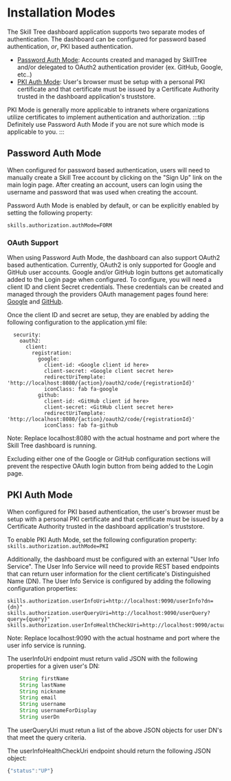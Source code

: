 # Installation Modes

The Skill Tree dashboard application supports two separate modes of authentication.  The dashboard can be configured for password based authentication, *or*, PKI based authentication. 


- [Password Auth Mode](/dashboard/install-guide/installModes.html#password-auth-mode): Accounts created and managed by SkillTree and/or delegated to OAuth2 authentication provider (ex. GitHub, Google, etc..)  
- [PKI Auth Mode](/dashboard/install-guide/installModes.html#pki-auth-mode): User's browser must be setup with a personal PKI certificate and that certificate must be issued by a Certificate Authority trusted in the dashboard application's truststore.

PKI Mode is generally more applicable to intranets where organizations utilize certificates to implement authentication and authorization. 
:::tip
Definitely use Password Auth Mode if you are not sure which mode is applicable to you.
:::

## Password Auth Mode
When configured for password based authentication, users will need to manually create a Skill Tree account by clicking on the "Sign Up" link on the main login page.  After creating an account, users can login using the username and password that was used when creating the account.

Password Auth Mode is enabled by default, or can be explicitly enabled by setting the following property:  

```skills.authorization.authMode=FORM```

### OAuth Support
When using Password Auth Mode, the dashboard can also support OAuth2 based authentication.  Currently, OAuth2 is only supported for Google and GitHub user accounts.  Google and/or GitHub login buttons get automatically added to the Login page when configured.  To configure, you will need a client ID and client Secret credentials.  These credentials can be created and managed through the providers OAuth management pages found here: [Google](https://console.developers.google.com/apis/credentials) and [GitHub](https://github.com/settings/developers).  

Once the client ID and secret are setup, they are enabled by adding the following configuration to the application.yml file:

```
  security:
    oauth2:
      client:
        registration:
          google:
            client-id: <Google client id here>
            client-secret: <Google client secret here>
            redirectUriTemplate: 'http://localhost:8080/{action}/oauth2/code/{registrationId}'
            iconClass: fab fa-google
          github:
            client-id: <GitHub client id here>
            client-secret: <GitHub client secret here>
            redirectUriTemplate: 'http://localhost:8080/{action}/oauth2/code/{registrationId}'
            iconClass: fab fa-github
```
Note: Replace localhost:8080 with the actual hostname and port where the Skill Tree dashboard is running.

Excluding either one of the Google or GitHub configuration sections will prevent the respective OAuth login button from being added to the Login page. 

## PKI Auth Mode
When configured for PKI based authentication, the user's browser must be setup with a personal PKI certificate and that certificate must be issued by a Certificate Authority trusted in the dashboard application's truststore. 

To enable PKI Auth Mode, set the following configuration property:
```skills.authorization.authMode=PKI```

Additionally, the dashboard must be configured with an external "User Info Service".  The User Info Service will need to provide REST based endpoints that can return user information for the client certificate's Distinguished Name (DN).  The User Info Service is configured by adding the following configuration properties:

```
skills.authorization.userInfoUri=http://localhost:9090/userInfo?dn={dn}"
skills.authorization.userQueryUri=http://localhost:9090/userQuery?query={query}"
skills.authorization.userInfoHealthCheckUri=http://localhost:9090/actuator/health
```  

Note: Replace localhost:9090 with the actual hostname and port where the user info service is running.

The userInfoUri endpoint must return valid JSON with the following properties for a given user's DN:

``` js
    String firstName
    String lastName
    String nickname
    String email
    String username
    String usernameForDisplay
    String userDn
``` 

The userQueryUri must retun a list of the above JSON objects for user DN's that meet the query criteria.

The userInfoHealthCheckUri endpoint should return the following JSON object:

``` js
{"status":"UP"}

```
